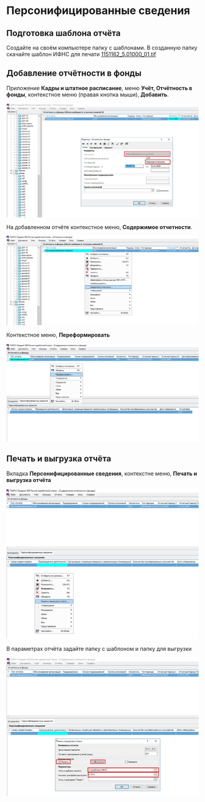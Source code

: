 # Персонифицированные сведения

## Подготовка шаблона отчёта

Создайте на своём компьютере папку с шаблонами. В созданную папку скачайте шаблон ИФНС для печати [1151162_5.01000_01.tif](images/1151162_5.01000_01.tif)


## Добавление отчётности в фонды

Приложение **Кадры и штатное расписание**, меню **Учёт, Отчётность в фонды**, контекстное меню (правая кнопка мыши), **Добавить**.

![Добавление отчётности в фонды](images/pers_sved_1.jpg)

На добавленном отчёте контекстное меню, **Содержимое отчетности**.

![Содержимое отчетности](images/pers_sved_2.jpg)

Контекстное меню, **Переформировать**

![Переформировать](images/pers_sved_3.jpg)

## Печать и выгрузка отчёта

Вкладка **Персонифицированные сведения**, контекстне меню, **Печать и выгрузка отчёта**

![Персонифицированные сведения](images/pers_sved_4.jpg)

В параметрах отчёта задайте папку с шаблоном и папку для выгрузки  

![Печать и выгрузка отчёта](images/pers_sved_5.jpg)